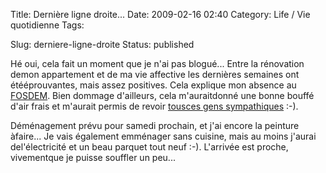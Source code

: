 Title: Dernière ligne droite...
Date: 2009-02-16 02:40
Category: Life / Vie quotidienne
Tags:

Slug: derniere-ligne-droite
Status: published

Hé oui, cela fait un moment que je n'ai pas blogué... Entre la rénovation demon appartement et de ma vie affective les dernières semaines ont étééprouvantes, mais assez positives. Cela explique mon absence au [FOSDEM](\%22http://www.fosdem.org/\%22). Bien dommage d'ailleurs, cela m'auraitdonné une bonne bouffé d'air frais et m'aurait permis de revoir [tousces gens sympathiques](\%22http://blog.crozat.net/2009/02/did-somebody-asked-for-gnome-group.html\%22) :-).

Déménagement prévu pour samedi prochain, et j'ai encore la peinture àfaire... Je vais également emménager sans cuisine, mais au moins j'aurai del'électricité et un beau parquet tout neuf :-). L'arrivée est proche, vivementque je puisse souffler un peu...
